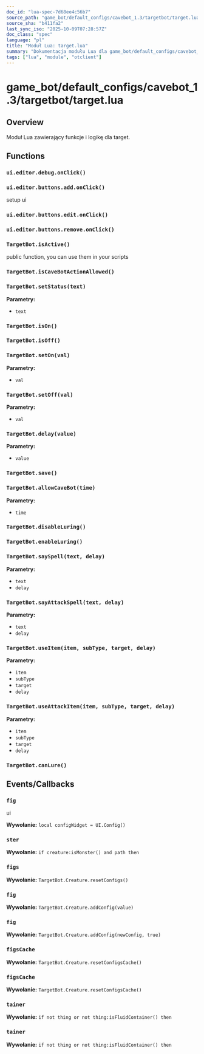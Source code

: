 ```yaml
---
doc_id: "lua-spec-7d68ee4c56b7"
source_path: "game_bot/default_configs/cavebot_1.3/targetbot/target.lua"
source_sha: "b411fa2"
last_sync_iso: "2025-10-09T07:28:57Z"
doc_class: "spec"
language: "pl"
title: "Moduł Lua: target.lua"
summary: "Dokumentacja modułu Lua dla game_bot/default_configs/cavebot_1.3/targetbot/target.lua"
tags: ["lua", "module", "otclient"]
---
```


# game_bot/default_configs/cavebot_1.3/targetbot/target.lua

## Overview

Moduł Lua zawierający funkcje i logikę dla target.

## Functions

### `ui.editor.debug.onClick()`

### `ui.editor.buttons.add.onClick()`

setup ui

### `ui.editor.buttons.edit.onClick()`

### `ui.editor.buttons.remove.onClick()`

### `TargetBot.isActive()`

public function, you can use them in your scripts

### `TargetBot.isCaveBotActionAllowed()`

### `TargetBot.setStatus(text)`

**Parametry:**

- `text`

### `TargetBot.isOn()`

### `TargetBot.isOff()`

### `TargetBot.setOn(val)`

**Parametry:**

- `val`

### `TargetBot.setOff(val)`

**Parametry:**

- `val`

### `TargetBot.delay(value)`

**Parametry:**

- `value`

### `TargetBot.save()`

### `TargetBot.allowCaveBot(time)`

**Parametry:**

- `time`

### `TargetBot.disableLuring()`

### `TargetBot.enableLuring()`

### `TargetBot.saySpell(text, delay)`

**Parametry:**

- `text`
- `delay`

### `TargetBot.sayAttackSpell(text, delay)`

**Parametry:**

- `text`
- `delay`

### `TargetBot.useItem(item, subType, target, delay)`

**Parametry:**

- `item`
- `subType`
- `target`
- `delay`

### `TargetBot.useAttackItem(item, subType, target, delay)`

**Parametry:**

- `item`
- `subType`
- `target`
- `delay`

### `TargetBot.canLure()`

## Events/Callbacks

### `fig`

ui

**Wywołanie:** `local configWidget = UI.Config()`

### `ster`

**Wywołanie:** `if creature:isMonster() and path then`

### `figs`

**Wywołanie:** `TargetBot.Creature.resetConfigs()`

### `fig`

**Wywołanie:** `TargetBot.Creature.addConfig(value)`

### `fig`

**Wywołanie:** `TargetBot.Creature.addConfig(newConfig, true)`

### `figsCache`

**Wywołanie:** `TargetBot.Creature.resetConfigsCache()`

### `figsCache`

**Wywołanie:** `TargetBot.Creature.resetConfigsCache()`

### `tainer`

**Wywołanie:** `if not thing or not thing:isFluidContainer() then`

### `tainer`

**Wywołanie:** `if not thing or not thing:isFluidContainer() then`
